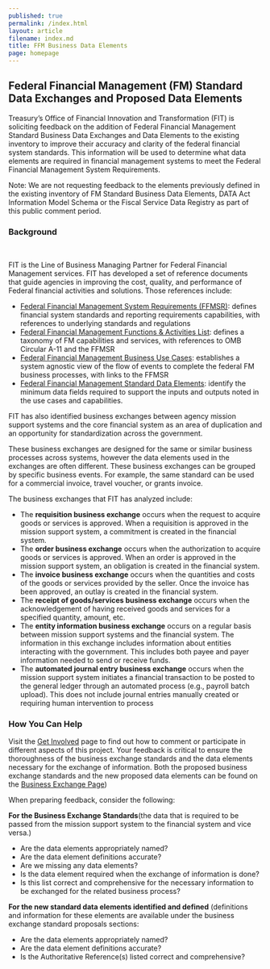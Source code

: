 ```yaml
---
published: true
permalink: /index.html
layout: article
filename: index.md
title: FFM Business Data Elements
page: homepage
---
```

<div class="row">
    <div class="col-md-8">
        <h2 class="mt-0">Federal Financial Management (FM) Standard Data Exchanges and Proposed Data Elements</h2>
        <p>
            Treasury’s Office of Financial Innovation and Transformation (FIT) is soliciting feedback on the addition of Federal Financial Management Standard Business Data Exchanges and Data Elements to the existing inventory to improve their accuracy and clarity of the federal financial system standards. This information will be used to determine what data elements are required in financial management systems to meet the Federal Financial Management System Requirements.
        </p>
     <p>
            Note: We are not requesting feedback to the elements previously defined in the existing inventory of FM Standard Business Data Elements, DATA Act Information Model Schema or the Fiscal Service Data Registry as part of this public comment period.
        </p>
        <p><h3 class="mt-0">Background</h3>
         <p>
            FIT is the Line of Business Managing Partner for Federal Financial Management services. FIT has developed a
            set of reference documents that guide agencies in improving the cost, quality, and performance of
            Federal financial activities and solutions. Those references include:
        </p>
        <ul>
            <li>
                <a href="https://tfm.fiscal.treasury.gov/v1/p6/c950.html" target="_blank">Federal Financial Management
                    System Requirements (FFMSR)</a>: defines financial system standards and reporting requirements
                capabilities, with references to underlying standards and regulations
            </li>
            <li>
                <a href="https://www.fiscal.treasury.gov/fsservices/gov/fit/FMFunctionsandActivities.pdf"
                   target="_blank" download>Federal Financial Management Functions & Activities List</a>: defines a
                taxonomy of FM capabilities and services, with references to OMB Circular A-11 and the FFMSR
            </li>
            <li>
                <a href="https://www.fiscal.treasury.gov/fsservices/gov/fit/fit_usecase.htm" target="_blank">Federal
                    Financial Management Business Use Cases</a>: establishes a system agnostic view of the flow of
                events
                to complete the federal FM business processes, with links to the FFMSR
            </li>
        <li>
                <a href="https://fiscal.treasury.gov/files/fit/ffm-standard-data-elements.xlsx" target="_blank">Federal
                    Financial Management Standard Data Elements</a>: identify the minimum data fields required to support the inputs and outputs noted in the use cases and                           capabilities.
            </li>
            </ul>
        <p>
        FIT has also identified business exchanges between agency mission support systems and the core financial system as an area of duplication and an opportunity for standardization across the government. 
        </p>
         <p>
           These business exchanges are designed for the same or similar business processes across systems, however the data elements used in the exchanges are often different. These business exchanges can be grouped by specific business events.  For example, the same standard can be used for a commercial invoice, travel voucher, or grants invoice. 
        </p>
     <p>
          The business exchanges that FIT has analyzed include:
        </p>
         <ul>
            <li>
                The <strong>requisition business exchange</strong> occurs when the request to acquire goods or services is approved.  When a requisition is approved in the mission support system, a commitment is created in the financial system. 
                    </li>
             <li>
                The <strong>order business exchange</strong> occurs when the authorization to acquire goods or services is approved. When an order is approved in the mission support system, an obligation is created in the financial system. 
                    </li>
          <li>
                 The <strong>invoice business exchange</strong> occurs when the quantities and costs of the goods or services provided by the seller.  Once the invoice has been approved, an outlay is created in the financial system.
                    </li>
             <li>
                The <strong> receipt of goods/services business exchange</strong> occurs when the acknowledgement of having received goods and services for a specified quantity, amount, etc.
                    </li>
             <li>
                The <strong>entity information business exchange</strong> occurs on a regular basis between mission support systems and the financial system.  The information in this exchange includes information about entities interacting with the government.  This includes both payee and payer information needed to send or receive funds.
                    </li>
                 <li>
                The <strong>automated journal entry business exchange</strong> occurs when the mission support system initiates a financial transaction to be posted to the general ledger through an automated process (e.g., payroll batch upload). This does not include journal entries manually created or requiring human intervention to process
                    </li>
            </ul>        
       <h3 class="mt-0">How You Can Help</h3>
       <p>Visit the <a href="./get-involved">Get Involved</a> page to find out how to comment or participate in different aspects of this project. Your feedback is critical to ensure the thoroughness of the business exchange standards and the data elements necessary for the exchange of information. Both the proposed business exchange standards and the new proposed data elements can be found on the  <a href="./business-exchanges-standards">Business Exchange Page</a>)
        </p>
        <p>
            When preparing feedback, consider the following:
        </p>
        <p>
            <strong>For the Business Exchange Standards</strong>(the data that is required to be passed from the mission support system to the financial system and vice versa.) 
        </p>
        <ul>
            <li>
                Are the data elements appropriately named?
            </li>
            <li>
                Are the data element definitions accurate?
            </li>
            <li>
            Are we missing any data elements?
            </li>
            <li>
                Is the data element required when the exchange of information is done?
            </li>
    <li>
               Is this list correct and comprehensive for the necessary information to be exchanged for the related business process?
            </li>
        </ul>
        <p>  <p>
            <strong>For the new standard data elements identified and defined</strong> (definitions and
            information for these elements are available under the business exchange standard proposals sections:
        </p>
        <ul>
            <li>
                Are the data elements appropriately named?
            </li>
            <li>
                Are the data element definitions accurate?
            </li>
            <li>
                Is the Authoritative Reference(s) listed correct and comprehensive?
    </li>
